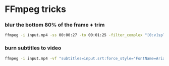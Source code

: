 # FFmpeg tricks

### blur the bottom 80% of the frame + trim
```bash
ffmpeg -i input.mp4 -ss 00:00:27 -to 00:01:25 -filter_complex "[0:v]split=2[main][blur];[blur]crop=iw:ih*0.8,gblur=sigma=20[blurred];[main][blurred]overlay=0:H-h,scale=1920:1080" -c:v libx264 -preset slow -crf 23 -c:a copy output.mp4
```

### burn subtitles to video
```bash
ffmpeg -i input.mp4 -vf "subtitles=input.srt:force_style='FontName=Arial,FontSize=18,PrimaryColour=&HFFFFFF&,OutlineColour=&H000000&,Outline=1'" -c:v libx264 -crf 23 -preset medium -c:a copy output_styled.mp4
```
